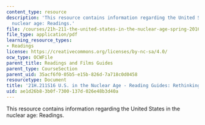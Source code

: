 ```yaml
---
content_type: resource
description: 'This resource contains information regarding the United States in the
  nuclear age: Readings.'
file: /courses/21h-211-the-united-states-in-the-nuclear-age-spring-2016/ae1d26b83b0f7300137d026e48b3d40a_MIT21H_211S16_Nature.pdf
file_type: application/pdf
learning_resource_types:
- Readings
license: https://creativecommons.org/licenses/by-nc-sa/4.0/
ocw_type: OCWFile
parent_title: Readings and Films Guides
parent_type: CourseSection
parent_uid: 35acf6f0-05b5-e15b-826d-7a718c0d0458
resourcetype: Document
title: '21H.211S16 U.S. in the Nuclear Age - Reading Guides: Rethinking Nature'
uid: ae1d26b8-3b0f-7300-137d-026e48b3d40a
---
```

This resource contains information regarding the United States in the nuclear age: Readings.